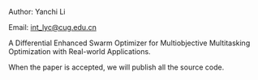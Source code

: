 Author: Yanchi Li

Email: int_lyc@cug.edu.cn

A Differential Enhanced Swarm Optimizer for Multiobjective Multitasking Optimization with Real-world Applications.

When the paper is accepted, we will publish all the source code.
